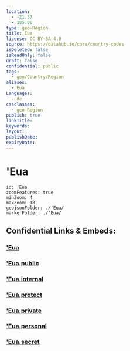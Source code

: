 ```yaml
---
location:
  - -21.37
  - 185.06
type: geo-Region
title: Eua
license: CC BY-SA 4.0
source: https://datahub.io/core/country-codes
isDeleted: false
isReadOnly: false
draft: false
confidential: public
tags:
  - geo/Country/Region
aliases:
  - Eua
Languages:
  - de
cssclasses:
  - geo-Region
publish: true
linkTitle:
keywords:
layout:
publishDate:
expiryDate:
---
```


# 'Eua

```leaflet
id: 'Eua
zoomFeatures: true 
minZoom: 4 
maxZoom: 18
geojsonFolder: ./'Eua/
markerFolder: ./'Eua/
```


## Confidential Links & Embeds: 

### ['Eua](/_Standards/Earth/Continent/Oceania/Polynesia/Tonga/Divisions~Tonga/'Eua.md) 

### ['Eua.public](/_public/Earth/Continent/Oceania/Polynesia/Tonga/Divisions~Tonga/'Eua.public.md) 

### ['Eua.internal](/_internal/Earth/Continent/Oceania/Polynesia/Tonga/Divisions~Tonga/'Eua.internal.md) 

### ['Eua.protect](/_protect/Earth/Continent/Oceania/Polynesia/Tonga/Divisions~Tonga/'Eua.protect.md) 

### ['Eua.private](/_private/Earth/Continent/Oceania/Polynesia/Tonga/Divisions~Tonga/'Eua.private.md) 

### ['Eua.personal](/_personal/Earth/Continent/Oceania/Polynesia/Tonga/Divisions~Tonga/'Eua.personal.md) 

### ['Eua.secret](/_secret/Earth/Continent/Oceania/Polynesia/Tonga/Divisions~Tonga/'Eua.secret.md)

